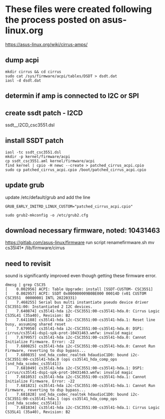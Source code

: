 # These files were created following the process posted on asus-linux.org
https://asus-linux.org/wiki/cirrus-amps/

## dump acpi
```
mkdir cirrus && cd cirrus
sudo cat /sys/firmware/acpi/tables/DSDT > dsdt.dat
iasl -d dsdt.dat
```

## determin if amp is connected to I2C or SPI

## create ssdt patch - I2CD
ssdt__I2CD_csc3551.dsl

## install SSDT patch
```
iasl -tc ssdt_csc3551.dsl
mkdir -p kernel/firmware/acpi
cp ssdt_csc3551.aml kernel/firmware/acpi
find kernel | cpio -H newc --create > patched_cirrus_acpi.cpio
sudo cp patched_cirrus_acpi.cpio /boot/patched_cirrus_acpi.cpio
```

## update grub
update /etc/default/grub and add the line
```
GRUB_EARLY_INITRD_LINUX_CUSTOM="patched_cirrus_acpi.cpio"
```
```
sudo grub2-mkconfig -o /etc/grub2.cfg
```
## download necessary firmware, noted: 10431463
https://gitlab.com/asus-linux/firmware
run script renamefirmware.sh
mv cs35l41* /lib/firmware/cirrus

## need to revisit
sound is significantly improved even though getting these firmware error.
```
dmesg | grep CSC35
[    0.002956] ACPI: Table Upgrade: install [SSDT-CUSTOM- CSC3551]
[    0.002957] ACPI: SSDT 0x000000009B0BE000 00014D (v01 CUSTOM CSC3551  00000001 INTL 20220331)
[    7.468255] Serial bus multi instantiate pseudo device driver CSC3551:00: Instantiated 2 I2C devices.
[    7.640874] cs35l41-hda i2c-CSC3551:00-cs35l41-hda.0: Cirrus Logic CS35L41 (35a40), Revision: B2
[    7.641188] cs35l41-hda i2c-CSC3551:00-cs35l41-hda.1: Reset line busy, assuming shared reset
[    7.679950] cs35l41-hda i2c-CSC3551:00-cs35l41-hda.0: DSP1: cirrus/cs35l41-dsp1-spk-prot-10431463.wmfw: invalid magic
[    7.679957] cs35l41-hda i2c-CSC3551:00-cs35l41-hda.0: Cannot Initialize Firmware. Error: -22
[    7.680825] cs35l41-hda i2c-CSC3551:00-cs35l41-hda.0: Cannot Run Firmware, reverting to dsp bypass...
[    7.680835] snd_hda_codec_realtek hdaudioC1D0: bound i2c-CSC3551:00-cs35l41-hda.0 (ops cs35l41_hda_comp_ops [snd_hda_scodec_cs35l41])
[    7.681049] cs35l41-hda i2c-CSC3551:00-cs35l41-hda.1: DSP1: cirrus/cs35l41-dsp1-spk-prot-10431463.wmfw: invalid magic
[    7.681053] cs35l41-hda i2c-CSC3551:00-cs35l41-hda.1: Cannot Initialize Firmware. Error: -22
[    7.681821] cs35l41-hda i2c-CSC3551:00-cs35l41-hda.1: Cannot Run Firmware, reverting to dsp bypass...
[    7.681828] snd_hda_codec_realtek hdaudioC1D0: bound i2c-CSC3551:00-cs35l41-hda.1 (ops cs35l41_hda_comp_ops [snd_hda_scodec_cs35l41])
[    7.681834] cs35l41-hda i2c-CSC3551:00-cs35l41-hda.1: Cirrus Logic CS35L41 (35a40), Revision: B2
```
